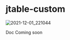 # jtable-custom

![2021-12-01_221044](https://user-images.githubusercontent.com/58245926/144260148-456dbd32-0308-4ac6-b5ff-bf253aff025b.png)

Doc Coming soon
